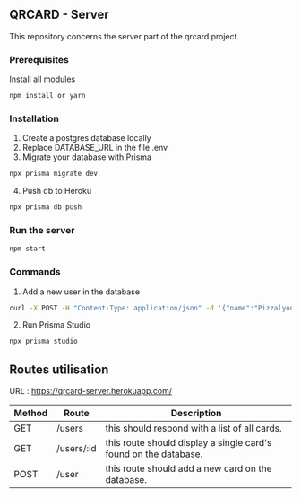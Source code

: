 ## QRCARD - Server

This repository concerns the server part of the qrcard project.

### Prerequisites

Install all modules
  ```sh
  npm install or yarn
  ```

### Installation

1. Create a postgres database locally
2. Replace DATABASE_URL in the file .env
3. Migrate your database with Prisma
```sh
npx prisma migrate dev
```
4. Push db to Heroku
```sh
npx prisma db push
```
   
### Run the server

```sh
npm start
```

### Commands

1. Add a new user in the database
```sh
curl -X POST -H "Content-Type: application/json" -d '{"name":"Pizzalyon", "adress": "Lyon", "category":"pizza"}' http://localhost:3000/user```
```
2. Run Prisma Studio
```sh
npx prisma studio
```

## Routes utilisation

URL : https://qrcard-server.herokuapp.com/

|Method	|Route	|Description|
|-------|------|-----------|
|GET	| /users | this should respond with a list of all cards.|
|GET	| /users/:id	| this route should display a single card's found on the database.|
|POST	| /user | this route should add a new card on the database.|
